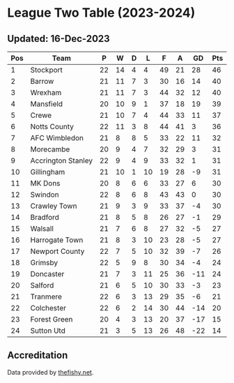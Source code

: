 # League Two Table (2023-2024)
## Updated: 16-Dec-2023

| Pos | Team | P | W | D | L | F | A | GD | Pts |
| --- | --- | --- | --- | --- | --- | --- | --- | --- | --- |
| 1 | Stockport | 22 | 14 | 4 | 4 | 49 | 21 | 28 | 46 |
| 2 | Barrow | 21 | 11 | 7 | 3 | 30 | 16 | 14 | 40 |
| 3 | Wrexham | 21 | 11 | 7 | 3 | 44 | 32 | 12 | 40 |
| 4 | Mansfield | 20 | 10 | 9 | 1 | 37 | 18 | 19 | 39 |
| 5 | Crewe | 21 | 10 | 7 | 4 | 44 | 33 | 11 | 37 |
| 6 | Notts County | 22 | 11 | 3 | 8 | 44 | 41 | 3 | 36 |
| 7 | AFC Wimbledon | 21 | 8 | 8 | 5 | 33 | 22 | 11 | 32 |
| 8 | Morecambe | 20 | 9 | 4 | 7 | 32 | 29 | 3 | 31 |
| 9 | Accrington Stanley | 22 | 9 | 4 | 9 | 33 | 32 | 1 | 31 |
| 10 | Gillingham | 21 | 10 | 1 | 10 | 19 | 28 | -9 | 31 |
| 11 | MK Dons | 20 | 8 | 6 | 6 | 33 | 27 | 6 | 30 |
| 12 | Swindon | 22 | 8 | 6 | 8 | 43 | 43 | 0 | 30 |
| 13 | Crawley Town | 21 | 9 | 3 | 9 | 33 | 37 | -4 | 30 |
| 14 | Bradford | 21 | 8 | 5 | 8 | 26 | 27 | -1 | 29 |
| 15 | Walsall | 21 | 7 | 6 | 8 | 27 | 32 | -5 | 27 |
| 16 | Harrogate Town | 21 | 8 | 3 | 10 | 23 | 28 | -5 | 27 |
| 17 | Newport County | 22 | 7 | 5 | 10 | 32 | 39 | -7 | 26 |
| 18 | Grimsby | 22 | 5 | 9 | 8 | 30 | 34 | -4 | 24 |
| 19 | Doncaster | 21 | 7 | 3 | 11 | 25 | 36 | -11 | 24 |
| 20 | Salford | 21 | 6 | 5 | 10 | 30 | 33 | -3 | 23 |
| 21 | Tranmere | 22 | 6 | 3 | 13 | 29 | 35 | -6 | 21 |
| 22 | Colchester | 22 | 6 | 2 | 14 | 30 | 44 | -14 | 20 |
| 23 | Forest Green | 20 | 4 | 3 | 13 | 20 | 37 | -17 | 15 |
| 24 | Sutton Utd | 21 | 3 | 5 | 13 | 26 | 48 | -22 | 14 |

## Accreditation 

Data provided by [thefishy.net](https://www.thefishy.net/).